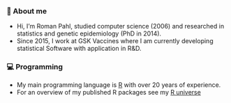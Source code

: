 ### 👋 About me
* Hi, I’m Roman Pahl, studied computer science (2006) and researched in statistics and genetic epidemiology (PhD in 2014).
* Since 2015, I work at GSK Vaccines where I am currently developing statistical Software with application in R&D.

### 💻 Programming
* My main programming language is [R](https://www.r-project.org/) with over 20 years of experience.
* For an overview of my published R packages see my [R universe](https://rpahl.r-universe.dev/packages)



<!---
rpahl/rpahl is a ✨ special ✨ repository because its `README.md` (this file) appears on your GitHub profile.
You can click the Preview link to take a look at your changes.
--->
